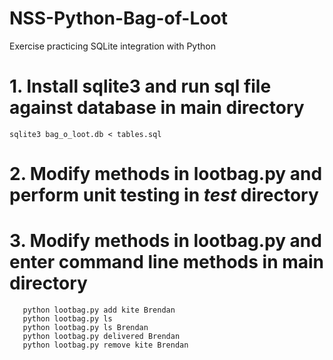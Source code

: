 # NSS-Python-Bag-of-Loot
Exercise practicing SQLite integration with Python

# 1. Install sqlite3 and run sql file against database in main directory
```sqlite3 bag_o_loot.db < tables.sql```

# 2. Modify methods in lootbag.py and perform unit testing in <em>test</em> directory

# 3. Modify methods in lootbag.py and enter command line methods in main directory
```
   python lootbag.py add kite Brendan
   python lootbag.py ls
   python lootbag.py ls Brendan
   python lootbag.py delivered Brendan
   python lootbag.py remove kite Brendan
```
